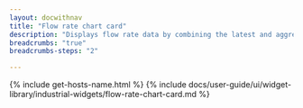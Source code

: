 ```yaml
---
layout: docwithnav
title: "Flow rate chart card"
description: "Displays flow rate data by combining the latest and aggregated values with an optional simplified chart."
breadcrumbs: "true"
breadcrumbs-steps: "2"

---
```

{% include get-hosts-name.html %}
{% include docs/user-guide/ui/widget-library/industrial-widgets/flow-rate-chart-card.md %}

